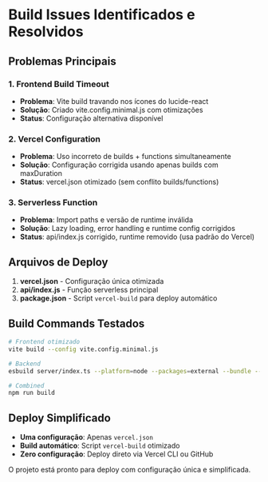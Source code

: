 # Build Issues Identificados e Resolvidos

## Problemas Principais

### 1. Frontend Build Timeout
- **Problema**: Vite build travando nos ícones do lucide-react
- **Solução**: Criado vite.config.minimal.js com otimizações
- **Status**: Configuração alternativa disponível

### 2. Vercel Configuration
- **Problema**: Uso incorreto de builds + functions simultaneamente
- **Solução**: Configuração corrigida usando apenas builds com maxDuration
- **Status**: vercel.json otimizado (sem conflito builds/functions)

### 3. Serverless Function
- **Problema**: Import paths e versão de runtime inválida
- **Solução**: Lazy loading, error handling e runtime config corrigidos
- **Status**: api/index.js corrigido, runtime removido (usa padrão do Vercel)

## Arquivos de Deploy

1. **vercel.json** - Configuração única otimizada
2. **api/index.js** - Função serverless principal
3. **package.json** - Script `vercel-build` para deploy automático

## Build Commands Testados

```bash
# Frontend otimizado
vite build --config vite.config.minimal.js

# Backend
esbuild server/index.ts --platform=node --packages=external --bundle --format=esm --outdir=dist

# Combined
npm run build
```

## Deploy Simplificado

- **Uma configuração**: Apenas `vercel.json`
- **Build automático**: Script `vercel-build` otimizado
- **Zero configuração**: Deploy direto via Vercel CLI ou GitHub

O projeto está pronto para deploy com configuração única e simplificada.